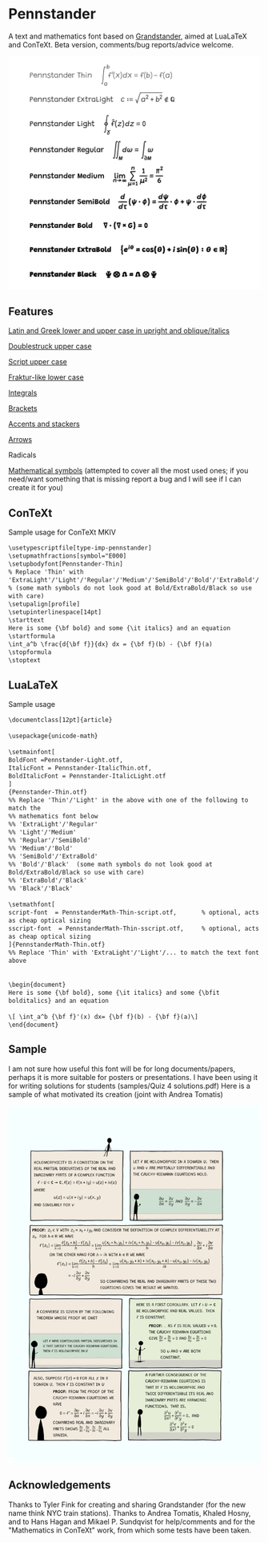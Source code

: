 # Pennstander
A text and mathematics font based on [Grandstander](https://etceteratype.co/grandstander), aimed at LuaLaTeX and ConTeXt.   Beta version, comments/bug reports/advice welcome.

<img src="https://github.com/juliusross1/Pennstander/blob/main/samples/fontweights.png" width="650">

## Features
[Latin and Greek lower and upper case in upright and oblique/italics](samples/letters.png)

[Doublestruck upper case](samples/doublestruck.png)

[Script upper case](samples/script.png)

[Fraktur-like lower case](samples/fraktur.png)

[Integrals](samples/integrals.png)

[Brackets](samples/fences.png)

[Accents and stackers](samples/accents.png)

[Arrows](samples/arrows.png)

Radicals

[Mathematical symbols](samples/symbols.png) (attempted to cover all the most used ones; if you need/want something that is missing report a bug and I will see if I can create it for you)

## ConTeXt
Sample usage for ConTeXt MKIV
```
\usetypescriptfile[type-imp-pennstander]
\setupmathfractions[symbol="E000]
\setupbodyfont[Pennstander-Thin]
% Replace 'Thin' with 'ExtraLight'/'Light'/'Regular'/'Medium'/'SemiBold'/'Bold'/'ExtraBold'/'Black'
% (some math symbols do not look good at Bold/ExtraBold/Black so use with care)
\setupalign[profile]
\setupinterlinespace[14pt]
\starttext
Here is some {\bf bold} and some {\it italics} and an equation
\startformula
\int_a^b \frac{d{\bf f}}{dx} dx = {\bf f}(b) - {\bf f}(a)
\stopformula
\stoptext
```

## LuaLaTeX
Sample usage
```
\documentclass[12pt]{article}

\usepackage{unicode-math}

\setmainfont[
BoldFont =Pennstander-Light.otf,   
ItalicFont = Pennstander-ItalicThin.otf, 
BoldItalicFont = Pennstander-ItalicLight.otf
]
{Pennstander-Thin.otf}
%% Replace 'Thin'/'Light' in the above with one of the following to match the 
%% mathematics font below
%% 'ExtraLight'/'Regular' 
%% 'Light'/'Medium' 
%% 'Regular'/'SemiBold'
%% 'Medium'/'Bold'
%% 'SemiBold'/'ExtraBold'
%% 'Bold'/'Black'  (some math symbols do not look good at Bold/ExtraBold/Black so use with care)
%% 'ExtraBold'/'Black'
%% 'Black'/'Black'

\setmathfont[
script-font  = PennstanderMath-Thin-script.otf,       % optional, acts as cheap optical sizing
sscript-font  = PennstanderMath-Thin-sscript.otf,     % optional, acts as cheap optical sizing
]{PennstanderMath-Thin.otf}
%% Replace 'Thin' with 'ExtraLight'/'Light'/... to match the text font above


\begin{document}
Here is some {\bf bold}, some {\it italics} and some {\bfit bolditalics} and an equation

\[ \int_a^b {\bf f}'(x) dx= {\bf f}(b) - {\bf f}(a)\]
\end{document}
```
## Sample

I am not sure how useful this font will be for long documents/papers, perhaps it is more suitable for posters or presentations.  I have been using it for writing solutions for students (samples/Quiz 4 solutions.pdf)  Here is a sample of what motivated its creation (joint with Andrea Tomatis)

<img src="https://github.com/juliusross1/Pennstander/blob/main/samples/CAsample.png" width="600">

## Acknowledgements

Thanks to Tyler Fink for creating and sharing Grandstander (for the new name think NYC train stations).  Thanks to Andrea Tomatis, Khaled Hosny, and to Hans Hagan and Mikael P. Sundqvist for help/comments and for the "Mathematics in ConTeXt" work, from which some tests have been taken.
